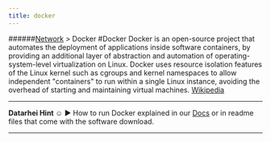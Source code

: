 ```yaml
---
title: docker
---
```

######[Network](../wiki/network-technology.html) > Docker
#Docker
Docker is an open-source project that automates the deployment of applications inside software containers, by providing an additional layer of abstraction and automation of operating-system-level virtualization on Linux. Docker uses resource isolation features of the Linux kernel such as cgroups and kernel namespaces to allow independent "containers" to run within a single Linux instance, avoiding the overhead of starting and maintaining virtual machines. <a href="https://en.wikipedia.org/wiki/Docker_(software)" target="_blank">Wikipedia</a>

---
**Datarhei Hint ☺** ► How to run Docker explained in our [Docs](../docs/docker-setup.html) or in readme files that come with the software download.

---